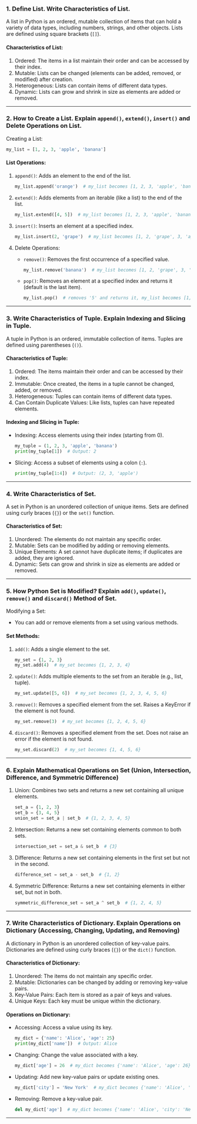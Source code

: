 ### 1. Define List. Write Characteristics of List.

A list in Python is an ordered, mutable collection of items that can hold a variety of data types, including numbers, strings, and other objects. Lists are defined using square brackets (`[]`).

#### Characteristics of List:
1. Ordered: The items in a list maintain their order and can be accessed by their index.
2. Mutable: Lists can be changed (elements can be added, removed, or modified) after creation.
3. Heterogeneous: Lists can contain items of different data types.
4. Dynamic: Lists can grow and shrink in size as elements are added or removed.

---

### 2. How to Create a List. Explain `append()`, `extend()`, `insert()` and Delete Operations on List.

Creating a List:
```python
my_list = [1, 2, 3, 'apple', 'banana']
```

#### List Operations:
1. `append()`: Adds an element to the end of the list.
   ```python
   my_list.append('orange')  # my_list becomes [1, 2, 3, 'apple', 'banana', 'orange']
   ```

2. `extend()`: Adds elements from an iterable (like a list) to the end of the list.
   ```python
   my_list.extend([4, 5])  # my_list becomes [1, 2, 3, 'apple', 'banana', 'orange', 4, 5]
   ```

3. `insert()`: Inserts an element at a specified index.
   ```python
   my_list.insert(2, 'grape')  # my_list becomes [1, 2, 'grape', 3, 'apple', 'banana', 'orange', 4, 5]
   ```

4. Delete Operations:
   - `remove()`: Removes the first occurrence of a specified value.
     ```python
     my_list.remove('banana')  # my_list becomes [1, 2, 'grape', 3, 'apple', 'orange', 4, 5]
     ```
   - `pop()`: Removes an element at a specified index and returns it (default is the last item).
     ```python
     my_list.pop()  # removes '5' and returns it, my_list becomes [1, 2, 'grape', 3, 'apple', 'orange', 4]
     ```

---

### 3. Write Characteristics of Tuple. Explain Indexing and Slicing in Tuple.

A tuple in Python is an ordered, immutable collection of items. Tuples are defined using parentheses (`()`).

#### Characteristics of Tuple:
1. Ordered: The items maintain their order and can be accessed by their index.
2. Immutable: Once created, the items in a tuple cannot be changed, added, or removed.
3. Heterogeneous: Tuples can contain items of different data types.
4. Can Contain Duplicate Values: Like lists, tuples can have repeated elements.

#### Indexing and Slicing in Tuple:
- Indexing: Access elements using their index (starting from 0).
  ```python
  my_tuple = (1, 2, 3, 'apple', 'banana')
  print(my_tuple[1])  # Output: 2
  ```

- Slicing: Access a subset of elements using a colon (`:`).
  ```python
  print(my_tuple[1:4])  # Output: (2, 3, 'apple')
  ```

---

### 4. Write Characteristics of Set.

A set in Python is an unordered collection of unique items. Sets are defined using curly braces (`{}`) or the `set()` function.

#### Characteristics of Set:
1. Unordered: The elements do not maintain any specific order.
2. Mutable: Sets can be modified by adding or removing elements.
3. Unique Elements: A set cannot have duplicate items; if duplicates are added, they are ignored.
4. Dynamic: Sets can grow and shrink in size as elements are added or removed.

---

### 5. How Python Set is Modified? Explain `add()`, `update()`, `remove()` and `discard()` Method of Set.

Modifying a Set:
- You can add or remove elements from a set using various methods.

#### Set Methods:
1. `add()`: Adds a single element to the set.
   ```python
   my_set = {1, 2, 3}
   my_set.add(4)  # my_set becomes {1, 2, 3, 4}
   ```

2. `update()`: Adds multiple elements to the set from an iterable (e.g., list, tuple).
   ```python
   my_set.update([5, 6])  # my_set becomes {1, 2, 3, 4, 5, 6}
   ```

3. `remove()`: Removes a specified element from the set. Raises a KeyError if the element is not found.
   ```python
   my_set.remove(3)  # my_set becomes {1, 2, 4, 5, 6}
   ```

4. `discard()`: Removes a specified element from the set. Does not raise an error if the element is not found.
   ```python
   my_set.discard(2)  # my_set becomes {1, 4, 5, 6}
   ```

---

### 6. Explain Mathematical Operations on Set (Union, Intersection, Difference, and Symmetric Difference)

1. Union: Combines two sets and returns a new set containing all unique elements.
   ```python
   set_a = {1, 2, 3}
   set_b = {3, 4, 5}
   union_set = set_a | set_b  # {1, 2, 3, 4, 5}
   ```

2. Intersection: Returns a new set containing elements common to both sets.
   ```python
   intersection_set = set_a & set_b  # {3}
   ```

3. Difference: Returns a new set containing elements in the first set but not in the second.
   ```python
   difference_set = set_a - set_b  # {1, 2}
   ```

4. Symmetric Difference: Returns a new set containing elements in either set, but not in both.
   ```python
   symmetric_difference_set = set_a ^ set_b  # {1, 2, 4, 5}
   ```

---

### 7. Write Characteristics of Dictionary. Explain Operations on Dictionary (Accessing, Changing, Updating, and Removing)

A dictionary in Python is an unordered collection of key-value pairs. Dictionaries are defined using curly braces (`{}`) or the `dict()` function.

#### Characteristics of Dictionary:
1. Unordered: The items do not maintain any specific order.
2. Mutable: Dictionaries can be changed by adding or removing key-value pairs.
3. Key-Value Pairs: Each item is stored as a pair of keys and values.
4. Unique Keys: Each key must be unique within the dictionary.

#### Operations on Dictionary:

- Accessing: Access a value using its key.
  ```python
  my_dict = {'name': 'Alice', 'age': 25}
  print(my_dict['name'])  # Output: Alice
  ```

- Changing: Change the value associated with a key.
  ```python
  my_dict['age'] = 26  # my_dict becomes {'name': 'Alice', 'age': 26}
  ```

- Updating: Add new key-value pairs or update existing ones.
  ```python
  my_dict['city'] = 'New York'  # my_dict becomes {'name': 'Alice', 'age': 26, 'city': 'New York'}
  ```

- Removing: Remove a key-value pair.
  ```python
  del my_dict['age']  # my_dict becomes {'name': 'Alice', 'city': 'New York'}
  ```

---
